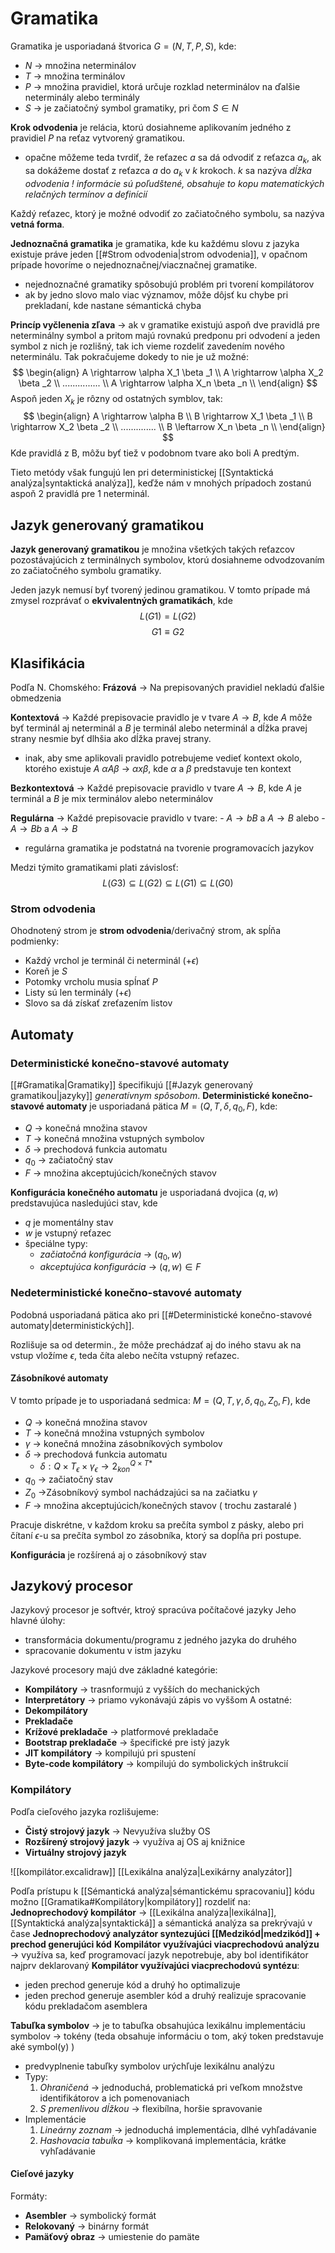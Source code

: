 # Gramatika
Gramatika je usporiadaná štvorica $G = (N,T,P,S)$, kde:
- $N$ -> množina neterminálov
- $T$ -> množina terminálov
- $P$ -> množina pravidiel, ktorá určuje rozklad neterminálov na ďalšie neterminály alebo terminály
- $S$ -> je začiatočný symbol gramatiky, pri čom $S \in N$

**Krok odvodenia** je relácia, ktorú dosiahneme aplikovaním jedného z pravidiel $P$ na reťaz vytvorený gramatikou.
- opačne môžeme teda tvrdiť, že reťazec $a$ sa dá odvodiť z reťazca $a_k$, ak sa dokážeme dostať z reťazca $a$ do $a_k$ v $k$ krokoch. $k$ sa nazýva *dĺžka odvodenia*
_! informácie sú poľudštené, obsahuje to kopu matematických relačných termínov a definícií_

Každý reťazec, ktorý je možné odvodiť zo začiatočného symbolu, sa nazýva **vetná forma**.

**Jednoznačná gramatika** je gramatika, kde ku každému slovu z jazyka existuje práve jeden [[#Strom odvodenia|strom odvodenia]], v opačnom prípade hovoríme o nejednoznačnej/viacznačnej gramatike.
- nejednoznačné gramatiky spôsobujú problém pri tvorení kompilátorov
- ak by jedno slovo malo viac významov, môže dôjsť ku chybe pri prekladaní, kde nastane sémantická chyba

**Princíp vyčlenenia zľava** -> ak v gramatike existujú aspoň dve pravidlá pre neterminálny symbol a pritom majú rovnakú predponu pri odvodení a jeden symbol z nich je rozlišný, tak ich vieme rozdeliť zavedením nového neterminálu. Tak pokračujeme dokedy to nie je už možné:
$$
\begin{align}
A \rightarrow \alpha X_1 \beta _1 \\
A \rightarrow \alpha X_2 \beta _2 \\
............... \\
A \rightarrow \alpha X_n \beta _n \\
\end{align}
$$
Aspoň jeden $X_k$ je rôzny od ostatných symblov, tak:
$$
\begin{align}
A \rightarrow \alpha B \\
B \rightarrow X_1 \beta _1 \\
B \rightarrow X_2 \beta _2 \\
.............. \\
B \leftarrow X_n \beta _n \\
\end{align}
$$
Kde pravidlá z B, môžu byť tiež v podobnom tvare ako boli A predtým.

Tieto metódy však fungujú len pri deterministickej [[Syntaktická analýza|syntaktická analýza]], keďže nám v mnohých prípadoch zostanú aspoň 2 pravidlá pre 1 neterminál.

## Jazyk generovaný gramatikou
**Jazyk generovaný gramatikou** je množina všetkých takých reťazcov pozostávajúcich z terminálnych symbolov, ktorú dosiahneme odvodzovaním zo začiatočného symbolu gramatiky.

Jeden jazyk nemusí byť tvorený jedinou gramatikou. V tomto prípade má zmysel rozprávať o **ekvivalentných gramatikách**, kde 
$$
L(G1) = L(G2)
$$
$$
G1 \equiv G2
$$

## Klasifikácia
Podľa N. Chomského:
**Frázová** -> Na prepisovaných pravidiel nekladú ďalšie obmedzenia

**Kontextová** -> Každé prepisovacie pravidlo je v tvare $A\rightarrow B$, kde $A$ môže byť terminál aj neterminál a $B$ je terminál alebo neterminál a dĺžka pravej strany nesmie byť dlhšia ako dĺžka pravej strany. 
- inak, aby sme aplikovali pravidlo potrebujeme vedieť kontext okolo, ktorého existuje $A$
$\alpha A \beta$ -> $\alpha x \beta$, kde $\alpha$ a $\beta$ predstavuje ten kontext

**Bezkontextová** -> Každé prepisovacie pravidlo v tvare $A\rightarrow B$, kde $A$ je terminál a $B$ je mix terminálov alebo neterminálov

**Regulárna** -> Každé prepisovacie pravidlo v tvare:
	- $A\rightarrow bB$ a $A\rightarrow B$ alebo
	- $A\rightarrow Bb$ a $A\rightarrow B$
- regulárna gramatika je podstatná na tvorenie programovacích jazykov

Medzi týmito gramatikami plati závislosť:
$$
L(G3) \subseteq L(G2) \subseteq L(G1) \subseteq L(G0)
$$

### Strom odvodenia
Ohodnotený strom je **strom odvodenia**/derivačný strom, ak spĺňa podmienky:
- Každý vrchol je terminál či neterminál (+$\epsilon$)
- Koreň je $S$
- Potomky vrcholu musia spĺnať $P$
- Listy sú len terminály (+$\epsilon$)
- Slovo sa dá získať zreťazením listov 

## Automaty
### Deterministické konečno-stavové automaty
[[#Gramatika|Gramatiky]] špecifikujú [[#Jazyk generovaný gramatikou|jazyky]] *generatívnym spôsobom*.
**Deterministické konečno-stavové automaty** je usporiadaná pätica $M=(Q,T,\delta , q_0,F)$, kde:
- $Q$ -> konečná množina stavov
- $T$ -> konečná množina vstupných symbolov
- $\delta$ -> prechodová funkcia automatu
- $q_0$ -> začiatočný stav
- $F$ -> množina akceptujúcich/konečných stavov

**Konfigurácia konečného automatu** je usporiadaná dvojica $(q,w)$ predstavujúca nasledujúci stav, kde
- $q$ je momentálny stav
- $w$ je vstupný reťazec
- špeciálne typy:
	- *začiatočná konfigurácia* -> $(q_0,w)$
	- *akceptujúca konfigurácia* -> $(q,w)\in F$

### Nedeterministické konečno-stavové automaty
Podobná usporiadaná pätica ako pri [[#Deterministické konečno-stavové automaty|deterministických]].

Rozlišuje sa od determin., že môže prechádzať aj do iného stavu ak na vstup vložíme $\epsilon$, teda číta alebo nečíta vstupný reťazec.

#### Zásobníkové automaty
V tomto prípade je to usporiadaná sedmica:
$M=(Q,T,\gamma ,\delta ,q_0,Z_0,F)$, kde
- $Q$ -> konečná množina stavov
- $T$ -> konečná množina vstupných symbolov
- $\gamma$ -> konečná množina zásobníkových symbolov
- $\delta$ -> prechodová funkcia automatu
	- $\delta : Q\times T_\epsilon \times \gamma _\epsilon \rightarrow 2^{Q\times T*}_{kon}$
- $q_0$ -> začiatočný stav
- $Z_0$ ->Zásobníkový symbol nachádzajúci sa na začiatku $\gamma$
- $F$ -> množina akceptujúcich/konečných stavov
( trochu zastaralé )

Pracuje diskrétne, v každom kroku sa prečíta symbol z pásky, alebo pri čítaní $\epsilon$-u sa prečíta symbol zo zásobníka, ktorý sa dopĺňa pri postupe.

**Konfigurácia** je rozšírená aj o zásobníkový stav

## Jazykový procesor
Jazykový procesor je softvér, ktroý spracúva počítačové jazyky
Jeho hlavné úlohy:
- transformácia dokumentu/programu z jedného jazyka do druhého
- spracovanie dokumentu v istm jazyku

Jazykové procesory majú dve základné kategórie:
- **Kompilátory** -> trasnformujú z vyšších do mechanických
- **Interpretátory** -> priamo vykonávajú zápis vo vyššom
A ostatné:
- **Dekompilátory**
- **Prekladače**
- **Krížové prekladače** -> platformové prekladače
- **Bootstrap prekladače** -> špecifické pre istý jazyk
- **JIT kompilátory** -> kompilujú pri spustení
- **Byte-code kompilátory** -> kompilujú do symbolických inštrukcií

### Kompilátory
Podľa cieľového jazyka rozlišujeme:
- **Čistý strojový jazyk** -> Nevyužíva služby OS
- **Rozšírený strojový jazyk** -> využíva aj OS aj knižnice
- **Virtuálny strojový jazyk**

![[kompilátor.excalidraw]]
[[Lexikálna analýza|Lexikárny analyzátor]]

Podľa prístupu k [[Sémantická analýza|sémantickému spracovaniu]] kódu možno [[Gramatika#Kompilátory|kompilátory]] rozdeliť na:
**Jednoprechodový kompilátor** -> [[Lexikálna analýza|lexikálna]], [[Syntaktická analýza|syntaktická]] a sémantická analýza sa prekrývajú v čase
**Jednoprechodový analyzátor syntezujúci [[Medzikód|medzikód]] + prechod generujúci kód**
**Kompilátor využívajúci viacprechodovú analýzu** -> využíva sa, keď programovací jazyk nepotrebuje, aby bol identifikátor najprv deklarovaný
**Kompilátor využívajúci viacprechodovú syntézu**:
- jeden prechod generuje kód a druhý ho optimalizuje
- jeden prechod generuje asembler kód a druhý realizuje spracovanie kódu prekladačom asemblera

**Tabuľka symbolov** -> je to tabuľka obsahujúca lexikálnu implementáciu symbolov -> tokény (teda obsahuje informáciu o tom, aký token predstavuje aké symbol(y) )
- predvyplnenie tabuľky symbolov urýchľuje lexikálnu analýzu
- Typy:
	1. *Ohraničená* -> jednoduchá, problematická pri veľkom množstve identifikátorov a ich pomenovaniach
	2. *S premenlivou dĺžkou* -> flexibílna, horšie spravovanie
- Implementácie
	1. *Lineárny zoznam* -> jednoduchá implementácia, dlhé vyhľadávanie
	2. *Hashovacia tabuĺka* -> komplikovaná implementácia, krátke vyhľadávanie

#### Cieľové jazyky
Formáty:
- **Asembler** -> symbolický formát
- **Relokovaný** -> binárny formát
- **Pamäťový obraz** -> umiestenie do pamäte



